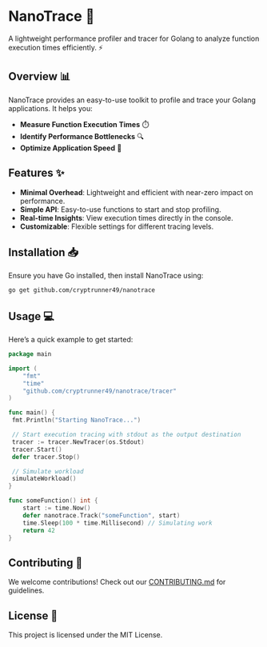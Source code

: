 # NanoTrace 🚀

A lightweight performance profiler and tracer for Golang to analyze function execution times efficiently. ⚡

## Overview 📊

NanoTrace provides an easy-to-use toolkit to profile and trace your Golang applications. It helps you:

- **Measure Function Execution Times** ⏱️
- **Identify Performance Bottlenecks** 🔍
- **Optimize Application Speed** 🚀

## Features ✨

- **Minimal Overhead**: Lightweight and efficient with near-zero impact on performance.
- **Simple API**: Easy-to-use functions to start and stop profiling.
- **Real-time Insights**: View execution times directly in the console.
- **Customizable**: Flexible settings for different tracing levels.

## Installation 📥

Ensure you have Go installed, then install NanoTrace using:

```bash
go get github.com/cryptrunner49/nanotrace
```

## Usage 💻

Here’s a quick example to get started:

```go
package main

import (
    "fmt"
    "time"
    "github.com/cryptrunner49/nanotrace/tracer"
)

func main() {
 fmt.Println("Starting NanoTrace...")

 // Start execution tracing with stdout as the output destination
 tracer := tracer.NewTracer(os.Stdout)
 tracer.Start()
 defer tracer.Stop()

 // Simulate workload
 simulateWorkload()
}

func someFunction() int {
    start := time.Now()
    defer nanotrace.Track("someFunction", start)
    time.Sleep(100 * time.Millisecond) // Simulating work
    return 42
}
```

## Contributing 🤝

We welcome contributions! Check out our [CONTRIBUTING.md](./CONTRIBUTING.md) for guidelines.

## License 📄

This project is licensed under the MIT License.
